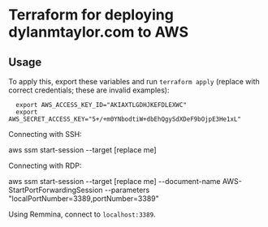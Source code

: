 # Terraform for deploying dylanmtaylor.com to AWS

## Usage

To apply this, export these variables and run `terraform apply` (replace with correct credentials; these are invalid examples):

```
  export AWS_ACCESS_KEY_ID="AKIAXTLGDHJKEFDLEXWC"
  export AWS_SECRET_ACCESS_KEY="5+/+m0YNbodtiW+dbEhQgySdXDeF9bOjpE3He1xL"
```

Connecting with SSH:

aws ssm start-session --target [replace me]

Connecting with RDP:

aws ssm start-session --target [replace me]  --document-name AWS-StartPortForwardingSession --parameters "localPortNumber=3389,portNumber=3389"

Using Remmina, connect to `localhost:3389`.
